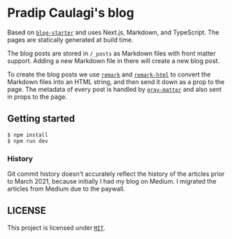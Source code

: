 # Pradip Caulagi's blog

Based on [`blog-starter`][blog-starter] and uses Next.js, Markdown, and TypeScript. The pages are statically generated at build time.

The blog posts are stored in `/_posts` as Markdown files with front matter support. Adding a new Markdown file in there will create a new blog post.

To create the blog posts we use [`remark`][remark] and [`remark-html`][remark-html] to convert the Markdown files into an HTML string, and then send it down as a prop to the page. The metadata of every post is handled by [`gray-matter`](https://github.com/jonschlinkert/gray-matter) and also sent in props to the page.

## Getting started

```
$ npm install
$ npm run dev
```

### History

Git commit history doesn't accurately reflect the history of the articles prior to March 2021, because initially I had my blog on Medium. I migrated the articles from Medium due to the paywall.

## LICENSE

This project is licensed under [`MIT`](LICENSE).

[blog-starter]: https://github.com/vercel/next.js/tree/canary/examples/blog-starter
[remark]: https://github.com/remarkjs/remark
[remark-html]: https://github.com/remarkjs/remark-html

